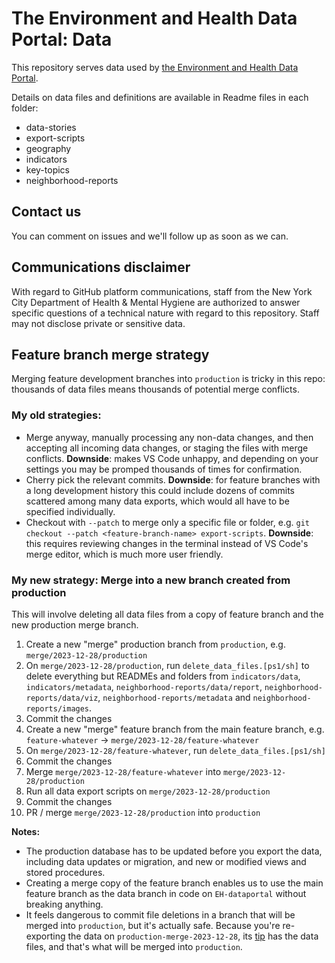 # The Environment and Health Data Portal: Data

This repository serves data used by [the Environment and Health Data Portal](https://a816-dohbesp.nyc.gov/IndicatorPublic/beta/). 

Details on data files and definitions are available in Readme files in each folder:
- data-stories
- export-scripts
- geography
- indicators
- key-topics
- neighborhood-reports

## Contact us

You can comment on issues and we'll follow up as soon as we can. 

## Communications disclaimer

With regard to GitHub platform communications, staff from the New York City Department of Health & Mental Hygiene are authorized to answer specific questions of a technical nature with regard to this repository. Staff may not disclose private or sensitive data. 

## Feature branch merge strategy

Merging feature development branches into `production` is tricky in this repo: thousands of data files means thousands of potential merge conflicts. 

### My old strategies:

- Merge anyway, manually processing any non-data changes, and then accepting all incoming data changes, or staging the files with merge conflicts. **Downside**: makes VS Code unhappy, and depending on your settings you may be promped thousands of times for confirmation.
- Cherry pick the relevant commits. **Downside**: for feature branches with a long development history this could include dozens of commits scattered among many data exports, which would all have to be specified individually. 
- Checkout with `--patch` to merge only a specific file or folder, e.g. `git checkout --patch <feature-branch-name> export-scripts`. **Downside**: this requires reviewing changes in the terminal instead of VS Code's merge editor, which is much more user friendly.

### My new strategy: Merge into a new branch created from production

This will involve deleting all data files from a copy of feature branch and the new production merge branch.

1. Create a new "merge" production branch from `production`, e.g. `merge/2023-12-28/production`
2. On `merge/2023-12-28/production`, run `delete_data_files.[ps1/sh]` to delete everything but READMEs and folders from `indicators/data`, `indicators/metadata`, `neighborhood-reports/data/report`, `neighborhood-reports/data/viz`, `neighborhood-reports/metadata` and `neighborhood-reports/images`.
3. Commit the changes
4. Create a new "merge" feature branch from the main feature branch, e.g. `feature-whatever` -> `merge/2023-12-28/feature-whatever`
5. On `merge/2023-12-28/feature-whatever`, run `delete_data_files.[ps1/sh]`
6. Commit the changes
7. Merge `merge/2023-12-28/feature-whatever` into `merge/2023-12-28/production`
8. Run all data export scripts on `merge/2023-12-28/production`
9. Commit the changes
10. PR / merge `merge/2023-12-28/production` into `production`

**Notes:** 

- The production database has to be updated before you export the data, including data updates or migration, and new or modified views and stored procedures.
- Creating a merge copy of the feature branch enables us to use the main feature branch as the data branch in code on `EH-dataportal` without breaking anything.
- It feels dangerous to commit file deletions in a branch that will be merged into `production`, but it's actually safe. Because you're re-exporting the data on `production-merge-2023-12-28`, its [tip](https://git-scm.com/docs/gitglossary#def_branch) has the data files, and that's what will be merged into `production`.